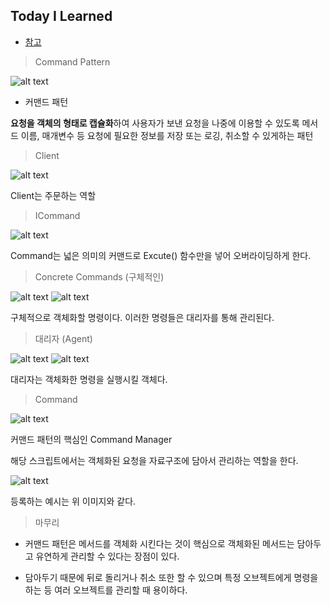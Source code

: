 ## Today I Learned

* [참고](https://www.youtube.com/watch?v=wAmnVmFeDEM)

> Command Pattern

![alt text](CommandPattern01.png)

- 커맨드 패턴

<b>요청을 객체의 형태로 캡슐화</b>하여 사용자가 보낸 요청을 나중에 이용할 수 있도록 메서드 이름, 매개변수 등 요청에 필요한 정보를 저장 또는 로깅, 취소할 수 있게하는 패턴

> Client

![alt text](CommandPattern_Client.png)

Client는 주문하는 역할

> ICommand

![alt text](CommandPattern_ICommand.png)

Command는 넓은 의미의 커맨드로 Excute() 함수만을 넣어 오버라이딩하게 한다.

> Concrete Commands (구체적인)

![alt text](MoveCommand.png)
![alt text](AttackCommand.png)

구체적으로 객체화할 명령이다.
이러한 명령들은 대리자를 통해 관리된다.

> 대리자 (Agent)

![alt text](Agent01.png)
![alt text](Agent02.png)

대리자는 객체화한 명령을 실행시킬 객체다.

> Command

![alt text](Command.png)

커맨드 패턴의 핵심인 Command Manager

해당 스크립트에서는 객체화된 요청을 자료구조에 담아서 관리하는 역할을 한다.

![alt text](Add.png)

등록하는 예시는 위 이미지와 같다.

> 마무리

- 커맨드 패턴은 메서드를 객체화 시킨다는 것이 핵심으로 객체화된 메서드는 담아두고 유연하게 관리할 수 있다는 장점이 있다.

- 담아두기 때문에 뒤로 돌리거나 취소 또한 할 수 있으며 특정 오브젝트에게 명령을 하는 등 여러 오브젝트를 관리할 때 용이하다.